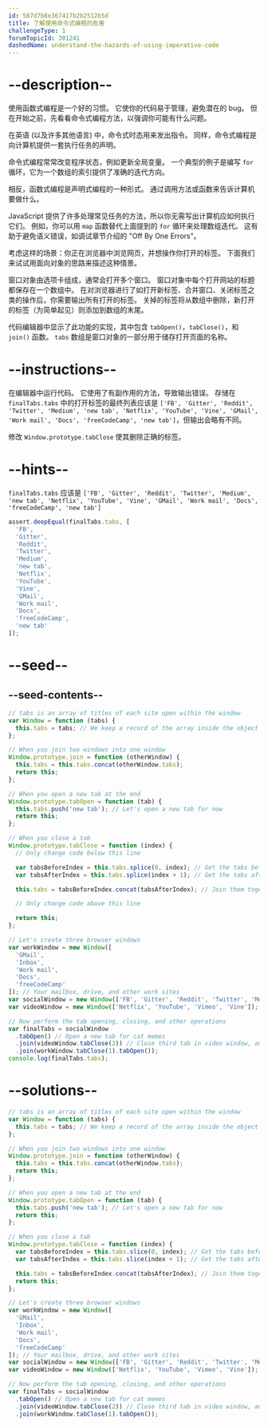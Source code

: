 ```yaml
---
id: 587d7b8e367417b2b2512b5d
title: 了解使用命令式编程的危害
challengeType: 1
forumTopicId: 301241
dashedName: understand-the-hazards-of-using-imperative-code
---
```


# --description--

使用函数式编程是一个好的习惯。 它使你的代码易于管理，避免潜在的 bug。 但在开始之前，先看看命令式编程方法，以强调你可能有什么问题。

在英语 (以及许多其他语言) 中，命令式时态用来发出指令。 同样，命令式编程是向计算机提供一套执行任务的声明。

命令式编程常常改变程序状态，例如更新全局变量。 一个典型的例子是编写 `for` 循环，它为一个数组的索引提供了准确的迭代方向。

相反，函数式编程是声明式编程的一种形式。 通过调用方法或函数来告诉计算机要做什么。

JavaScript 提供了许多处理常见任务的方法，所以你无需写出计算机应如何执行它们。 例如，你可以用 `map` 函数替代上面提到的 `for` 循环来处理数组迭代。 这有助于避免语义错误，如调试章节介绍的 "Off By One Errors"。

考虑这样的场景：你正在浏览器中浏览网页，并想操作你打开的标签。 下面我们来试试用面向对象的思路来描述这种情景。

窗口对象由选项卡组成，通常会打开多个窗口。 窗口对象中每个打开网站的标题都保存在一个数组中。 在对浏览器进行了如打开新标签、合并窗口、关闭标签之类的操作后，你需要输出所有打开的标签。 关掉的标签将从数组中删除，新打开的标签（为简单起见）则添加到数组的末尾。

代码编辑器中显示了此功能的实现，其中包含 `tabOpen()`，`tabClose()`，和 `join()` 函数。 `tabs` 数组是窗口对象的一部分用于储存打开页面的名称。

# --instructions--

在编辑器中运行代码。 它使用了有副作用的方法，导致输出错误。 存储在 `finalTabs.tabs` 中的打开标签的最终列表应该是 `['FB', 'Gitter', 'Reddit', 'Twitter', 'Medium', 'new tab', 'Netflix', 'YouTube', 'Vine', 'GMail', 'Work mail', 'Docs', 'freeCodeCamp', 'new tab']`，但输出会略有不同。

修改 `Window.prototype.tabClose` 使其删除正确的标签。

# --hints--

`finalTabs.tabs` 应该是 `['FB', 'Gitter', 'Reddit', 'Twitter', 'Medium', 'new tab', 'Netflix', 'YouTube', 'Vine', 'GMail', 'Work mail', 'Docs', 'freeCodeCamp', 'new tab']`

```js
assert.deepEqual(finalTabs.tabs, [
  'FB',
  'Gitter',
  'Reddit',
  'Twitter',
  'Medium',
  'new tab',
  'Netflix',
  'YouTube',
  'Vine',
  'GMail',
  'Work mail',
  'Docs',
  'freeCodeCamp',
  'new tab'
]);
```

# --seed--

## --seed-contents--

```js
// tabs is an array of titles of each site open within the window
var Window = function (tabs) {
  this.tabs = tabs; // We keep a record of the array inside the object
};

// When you join two windows into one window
Window.prototype.join = function (otherWindow) {
  this.tabs = this.tabs.concat(otherWindow.tabs);
  return this;
};

// When you open a new tab at the end
Window.prototype.tabOpen = function (tab) {
  this.tabs.push('new tab'); // Let's open a new tab for now
  return this;
};

// When you close a tab
Window.prototype.tabClose = function (index) {
  // Only change code below this line

  var tabsBeforeIndex = this.tabs.splice(0, index); // Get the tabs before the tab
  var tabsAfterIndex = this.tabs.splice(index + 1); // Get the tabs after the tab

  this.tabs = tabsBeforeIndex.concat(tabsAfterIndex); // Join them together

  // Only change code above this line

  return this;
};

// Let's create three browser windows
var workWindow = new Window([
  'GMail',
  'Inbox',
  'Work mail',
  'Docs',
  'freeCodeCamp'
]); // Your mailbox, drive, and other work sites
var socialWindow = new Window(['FB', 'Gitter', 'Reddit', 'Twitter', 'Medium']); // Social sites
var videoWindow = new Window(['Netflix', 'YouTube', 'Vimeo', 'Vine']); // Entertainment sites

// Now perform the tab opening, closing, and other operations
var finalTabs = socialWindow
  .tabOpen() // Open a new tab for cat memes
  .join(videoWindow.tabClose(2)) // Close third tab in video window, and join
  .join(workWindow.tabClose(1).tabOpen());
console.log(finalTabs.tabs);
```

# --solutions--

```js
// tabs is an array of titles of each site open within the window
var Window = function (tabs) {
  this.tabs = tabs; // We keep a record of the array inside the object
};

// When you join two windows into one window
Window.prototype.join = function (otherWindow) {
  this.tabs = this.tabs.concat(otherWindow.tabs);
  return this;
};

// When you open a new tab at the end
Window.prototype.tabOpen = function (tab) {
  this.tabs.push('new tab'); // Let's open a new tab for now
  return this;
};

// When you close a tab
Window.prototype.tabClose = function (index) {
  var tabsBeforeIndex = this.tabs.slice(0, index); // Get the tabs before the tab
  var tabsAfterIndex = this.tabs.slice(index + 1); // Get the tabs after the tab

  this.tabs = tabsBeforeIndex.concat(tabsAfterIndex); // Join them together
  return this;
};

// Let's create three browser windows
var workWindow = new Window([
  'GMail',
  'Inbox',
  'Work mail',
  'Docs',
  'freeCodeCamp'
]); // Your mailbox, drive, and other work sites
var socialWindow = new Window(['FB', 'Gitter', 'Reddit', 'Twitter', 'Medium']); // Social sites
var videoWindow = new Window(['Netflix', 'YouTube', 'Vimeo', 'Vine']); //  Entertainment sites

// Now perform the tab opening, closing, and other operations
var finalTabs = socialWindow
  .tabOpen() // Open a new tab for cat memes
  .join(videoWindow.tabClose(2)) // Close third tab in video window, and join
  .join(workWindow.tabClose(1).tabOpen());
```

